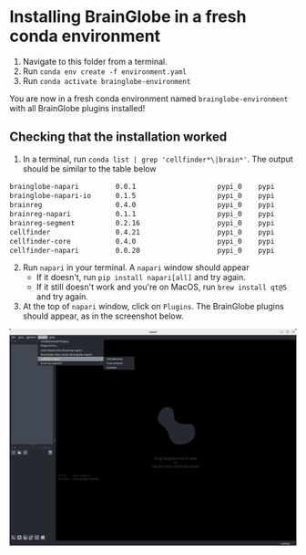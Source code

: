# Installing BrainGlobe in a fresh conda environment

1. Navigate to this folder from a terminal.
2. Run `conda env create -f environment.yaml`
3. Run `conda activate brainglobe-environment`

You are now in a fresh conda environment named `brainglobe-environment` with all BrainGlobe plugins installed!

## Checking that the installation worked

1. In a terminal, run `conda list | grep 'cellfinder*\|brain*'`. The output should be similar to the table below
```
brainglobe-napari         0.0.1                    pypi_0    pypi
brainglobe-napari-io      0.1.5                    pypi_0    pypi
brainreg                  0.4.0                    pypi_0    pypi
brainreg-napari           0.1.1                    pypi_0    pypi
brainreg-segment          0.2.16                   pypi_0    pypi
cellfinder                0.4.21                   pypi_0    pypi
cellfinder-core           0.4.0                    pypi_0    pypi
cellfinder-napari         0.0.20                   pypi_0    pypi
```
2. Run `napari` in your terminal. A `napari` window should appear 
    - If it doesn't, run `pip install napari[all]` and try again.
    - If it still doesn't work and you're on MacOS, run `brew install qt@5` and try again.
3. At the top of `napari` window, click on `Plugins`. The BrainGlobe plugins should appear, as in the screenshot below.

![BrainGlobe plugins for napari](./brainglobe-plugins-napari.png)
